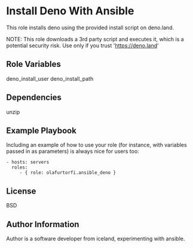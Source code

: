 Install Deno With Ansible
=========

This role installs deno using the provided install script on deno.land.

NOTE: This role downloads a 3rd party script and executes it, which is a potential security risk. Use only if you trust 'https://deno.land'

Role Variables
--------------
deno_install_user
deno_install_path

Dependencies
------------
unzip

Example Playbook
----------------

Including an example of how to use your role (for instance, with variables passed in as parameters) is always nice for users too:

    - hosts: servers
      roles:
         - { role: olafurtorfi.ansible_deno }

License
-------
BSD

Author Information
------------------
Author is a software developer from iceland, experimenting with ansible.